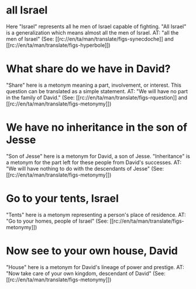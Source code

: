 # all Israel

Here "Israel" represents all he men of Israel capable of fighting. "All Israel" is a generalization which means almost all the men of Israel. AT: "all the men of Israel" (See: [[rc://en/ta/man/translate/figs-synecdoche]] and [[rc://en/ta/man/translate/figs-hyperbole]])

# What share do we have in David?

"Share" here is a metonym meaning a part, involvement, or interest. This question can be translated as a simple statement. AT: "We will have no part in the family of David." (See: [[rc://en/ta/man/translate/figs-rquestion]] and [[rc://en/ta/man/translate/figs-metonymy]])

# We have no inheritance in the son of Jesse

"Son of Jesse" here is a metonym for David, a son of Jesse. "Inheritance" is a metonym for the part left for these people from David's successes. AT: "We will have nothing to do with the descendants of Jesse" (See: [[rc://en/ta/man/translate/figs-metonymy]])

# Go to your tents, Israel

"Tents" here is a metonym representing a person's place of residence. AT: "Go to your homes, people of Israel" (See: [[rc://en/ta/man/translate/figs-metonymy]])

# Now see to your own house, David

"House" here is a metonym for David's lineage of power and prestige. AT: "Now take care of your own kingdom, descendant of David" (See: [[rc://en/ta/man/translate/figs-metonymy]])

